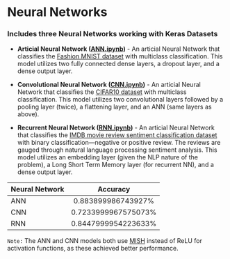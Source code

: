 # Neural Networks

### Includes three Neural Networks working with Keras Datasets
* **Articial Neural Network ([ANN.ipynb](https://github.com/michaelvega/NeuralNetworks/blob/main/lib/ANN.ipynb))** - An articial Neural Network that classifies the [Fashion MNIST dataset](https://keras.io/api/datasets/fashion_mnist/) with multiclass classification. This model utilizes two fully connected dense layers, a dropout layer, and a dense output layer.

* **Convolutional Neural Network ([CNN.ipynb](https://github.com/michaelvega/NeuralNetworks/blob/main/lib/CNN.ipynb))** - An articial Neural Network that classifies the [CIFAR10 dataset](https://keras.io/api/datasets/cifar10/) with multiclass classification. This model utilizes two convolutional layers followed by a pooling layer (twice), a flattening layer, and an ANN (same layers as above).

* **Recurrent Neural Network ([RNN.ipynb](https://github.com/michaelvega/NeuralNetworks/blob/main/lib/RNN.ipynb))** - An articial Neural Network that classifies the [IMDB movie review sentiment classification dataset](https://keras.io/api/datasets/imdb/) with binary classification—negative or positive review. The reviews are gauged through natural language processing sentiment analysis. This model utilizes an embedding layer (given the NLP nature of the problem), a Long Short Term Memory layer (for recurrent NN), and a dense output layer.

| Neural Network  | Accuracy |
| ------------- |:-------------:|
| ANN      | 0.883899986743927%     |
| CNN      | 0.7233999967575073%     |
| RNN      | 0.8447999954223633%     |

`Note:` The ANN and CNN models both use [MISH](https://arxiv.org/abs/2209.06119) instead of ReLU for activation functions, as these achieved better performance. 

